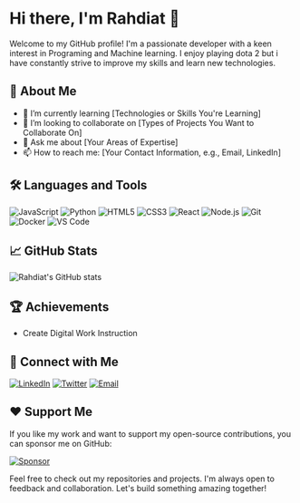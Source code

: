 # Hi there, I'm Rahdiat 👋

Welcome to my GitHub profile! I'm a passionate developer with a keen interest in Programing and Machine learning. I enjoy playing dota 2 but i have constantly strive to improve my skills and learn new technologies.

## 🚀 About Me

- 🌱 I’m currently learning [Technologies or Skills You're Learning]
- 👯 I’m looking to collaborate on [Types of Projects You Want to Collaborate On]
- 💬 Ask me about [Your Areas of Expertise]
- 📫 How to reach me: [Your Contact Information, e.g., Email, LinkedIn]

## 🛠️ Languages and Tools

![JavaScript](https://img.shields.io/badge/-JavaScript-black?style=flat-square&logo=javascript)
![Python](https://img.shields.io/badge/-Python-black?style=flat-square&logo=python)
![HTML5](https://img.shields.io/badge/-HTML5-black?style=flat-square&logo=html5)
![CSS3](https://img.shields.io/badge/-CSS3-black?style=flat-square&logo=css3)
![React](https://img.shields.io/badge/-React-black?style=flat-square&logo=react)
![Node.js](https://img.shields.io/badge/-Node.js-black?style=flat-square&logo=node.js)
![Git](https://img.shields.io/badge/-Git-black?style=flat-square&logo=git)
![Docker](https://img.shields.io/badge/-Docker-black?style=flat-square&logo=docker)
![VS Code](https://img.shields.io/badge/-VS%20Code-black?style=flat-square&logo=visual-studio-code)

## 📈 GitHub Stats

![Rahdiat's GitHub stats](https://github-readme-stats.vercel.app/api?username=rahdiat&show_icons=true&theme=radical)

## 🏆 Achievements

- Create Digital Work Instruction

## 🔗 Connect with Me

[![LinkedIn](https://img.shields.io/badge/-LinkedIn-black?style=flat-square&logo=linkedin)](https://www.linkedin.com/in/rahdiat)
[![Twitter](https://img.shields.io/badge/-Twitter-black?style=flat-square&logo=twitter)](https://twitter.com/r_ahdiat)
[![Email](https://img.shields.io/badge/-Email-black?style=flat-square&logo=gmail)](mailto:rifqy.ahdiat.a@gmail.com)

## ❤️ Support Me

If you like my work and want to support my open-source contributions, you can sponsor me on GitHub:

[![Sponsor](https://img.shields.io/badge/Sponsor-rahdiat-pink?style=flat-square&logo=github)](https://github.com/sponsors/rahdiat)

Feel free to check out my repositories and projects. I'm always open to feedback and collaboration. Let's build something amazing together!
